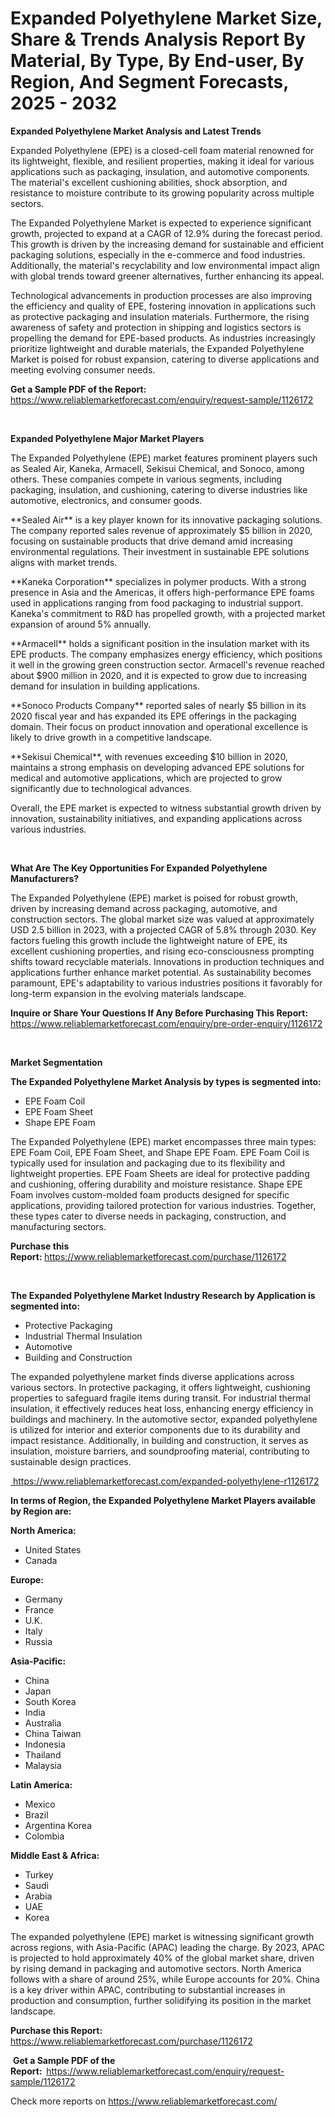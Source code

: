<p><h1>Expanded Polyethylene Market Size, Share & Trends Analysis Report By Material, By Type, By End-user, By Region, And Segment Forecasts, 2025 - 2032</h1></p><p><strong>Expanded Polyethylene Market Analysis and Latest Trends</strong></p>
<p><p>Expanded Polyethylene (EPE) is a closed-cell foam material renowned for its lightweight, flexible, and resilient properties, making it ideal for various applications such as packaging, insulation, and automotive components. The material's excellent cushioning abilities, shock absorption, and resistance to moisture contribute to its growing popularity across multiple sectors.</p><p>The Expanded Polyethylene Market is expected to experience significant growth, projected to expand at a CAGR of 12.9% during the forecast period. This growth is driven by the increasing demand for sustainable and efficient packaging solutions, especially in the e-commerce and food industries. Additionally, the material's recyclability and low environmental impact align with global trends toward greener alternatives, further enhancing its appeal.</p><p>Technological advancements in production processes are also improving the efficiency and quality of EPE, fostering innovation in applications such as protective packaging and insulation materials. Furthermore, the rising awareness of safety and protection in shipping and logistics sectors is propelling the demand for EPE-based products. As industries increasingly prioritize lightweight and durable materials, the Expanded Polyethylene Market is poised for robust expansion, catering to diverse applications and meeting evolving consumer needs.</p></p>
<p><strong>Get a Sample PDF of the Report:&nbsp;</strong> <a href="https://www.reliablemarketforecast.com/enquiry/request-sample/1126172?utm_campaign=2275&utm_medium=2&utm_source=Github&utm_content=ia&utm_term=30012025&utm_id=expanded-polyethylene">https://www.reliablemarketforecast.com/enquiry/request-sample/1126172</a></p>
<p>&nbsp;</p>
<p><strong>Expanded Polyethylene Major Market Players</strong></p>
<p><p>The Expanded Polyethylene (EPE) market features prominent players such as Sealed Air, Kaneka, Armacell, Sekisui Chemical, and Sonoco, among others. These companies compete in various segments, including packaging, insulation, and cushioning, catering to diverse industries like automotive, electronics, and consumer goods.</p><p>**Sealed Air** is a key player known for its innovative packaging solutions. The company reported sales revenue of approximately $5 billion in 2020, focusing on sustainable products that drive demand amid increasing environmental regulations. Their investment in sustainable EPE solutions aligns with market trends.</p><p>**Kaneka Corporation** specializes in polymer products. With a strong presence in Asia and the Americas, it offers high-performance EPE foams used in applications ranging from food packaging to industrial support. Kaneka's commitment to R&D has propelled growth, with a projected market expansion of around 5% annually.</p><p>**Armacell** holds a significant position in the insulation market with its EPE products. The company emphasizes energy efficiency, which positions it well in the growing green construction sector. Armacell's revenue reached about $900 million in 2020, and it is expected to grow due to increasing demand for insulation in building applications.</p><p>**Sonoco Products Company** reported sales of nearly $5 billion in its 2020 fiscal year and has expanded its EPE offerings in the packaging domain. Their focus on product innovation and operational excellence is likely to drive growth in a competitive landscape.</p><p>**Sekisui Chemical**, with revenues exceeding $10 billion in 2020, maintains a strong emphasis on developing advanced EPE solutions for medical and automotive applications, which are projected to grow significantly due to technological advances.</p><p>Overall, the EPE market is expected to witness substantial growth driven by innovation, sustainability initiatives, and expanding applications across various industries.</p></p>
<p>&nbsp;</p>
<p><strong>What Are The Key Opportunities For Expanded Polyethylene Manufacturers?</strong></p>
<p><p>The Expanded Polyethylene (EPE) market is poised for robust growth, driven by increasing demand across packaging, automotive, and construction sectors. The global market size was valued at approximately USD 2.5 billion in 2023, with a projected CAGR of 5.8% through 2030. Key factors fueling this growth include the lightweight nature of EPE, its excellent cushioning properties, and rising eco-consciousness prompting shifts toward recyclable materials. Innovations in production techniques and applications further enhance market potential. As sustainability becomes paramount, EPE's adaptability to various industries positions it favorably for long-term expansion in the evolving materials landscape.</p></p>
<p><strong>Inquire or Share Your Questions If Any Before Purchasing This Report:</strong> <a href="https://www.reliablemarketforecast.com/enquiry/pre-order-enquiry/1126172?utm_campaign=2275&utm_medium=2&utm_source=Github&utm_content=ia&utm_term=30012025&utm_id=expanded-polyethylene">https://www.reliablemarketforecast.com/enquiry/pre-order-enquiry/1126172</a></p>
<p>&nbsp;</p>
<p><strong>Market Segmentation</strong></p>
<p><strong>The Expanded Polyethylene Market Analysis by types is segmented into:</strong></p>
<p><ul><li>EPE Foam Coil</li><li>EPE Foam Sheet</li><li>Shape EPE Foam</li></ul></p>
<p><p>The Expanded Polyethylene (EPE) market encompasses three main types: EPE Foam Coil, EPE Foam Sheet, and Shape EPE Foam. EPE Foam Coil is typically used for insulation and packaging due to its flexibility and lightweight properties. EPE Foam Sheets are ideal for protective padding and cushioning, offering durability and moisture resistance. Shape EPE Foam involves custom-molded foam products designed for specific applications, providing tailored protection for various industries. Together, these types cater to diverse needs in packaging, construction, and manufacturing sectors.</p></p>
<p><strong>Purchase this Report:&nbsp;</strong><a href="https://www.reliablemarketforecast.com/purchase/1126172?utm_campaign=2275&utm_medium=2&utm_source=Github&utm_content=ia&utm_term=30012025&utm_id=expanded-polyethylene">https://www.reliablemarketforecast.com/purchase/1126172</a></p>
<p>&nbsp;</p>
<p><strong>The Expanded Polyethylene Market Industry Research by Application is segmented into:</strong></p>
<p><ul><li>Protective Packaging</li><li>Industrial Thermal Insulation</li><li>Automotive</li><li>Building and Construction</li></ul></p>
<p><p>The expanded polyethylene market finds diverse applications across various sectors. In protective packaging, it offers lightweight, cushioning properties to safeguard fragile items during transit. For industrial thermal insulation, it effectively reduces heat loss, enhancing energy efficiency in buildings and machinery. In the automotive sector, expanded polyethylene is utilized for interior and exterior components due to its durability and impact resistance. Additionally, in building and construction, it serves as insulation, moisture barriers, and soundproofing material, contributing to sustainable design practices.</p></p>
<p><a href="https://www.reliablemarketforecast.com/expanded-polyethylene-r1126172?utm_campaign=2275&utm_medium=2&utm_source=Github&utm_content=ia&utm_term=30012025&utm_id=expanded-polyethylene">&nbsp;https://www.reliablemarketforecast.com/expanded-polyethylene-r1126172</a></p>
<p><strong>In terms of Region, the Expanded Polyethylene Market Players available by Region are:</strong></p>
<p>
    <p> <strong> North America: </strong>
        <ul>
            <li>United States</li>
            <li>Canada</li>
        </ul>
        </p> 
    <p> <strong> Europe: </strong>
        <ul>
            <li>Germany</li>
            <li>France</li>
            <li>U.K.</li>
            <li>Italy</li>
            <li>Russia</li>
        </ul>
        </p> 
    <p> <strong> Asia-Pacific: </strong>
        <ul>
            <li>China</li>
            <li>Japan</li>
            <li>South Korea</li>
            <li>India</li>
            <li>Australia</li>
            <li>China Taiwan</li>
            <li>Indonesia</li>
            <li>Thailand</li>
            <li>Malaysia</li>
        </ul>
        </p> 
    <p> <strong> Latin America: </strong>
        <ul>
            <li>Mexico</li>
            <li>Brazil</li>
            <li>Argentina Korea</li>
            <li>Colombia</li>
        </ul>
        </p> 
    <p> <strong> Middle East & Africa: </strong>
        <ul>
            <li>Turkey</li>
            <li>Saudi</li>
            <li>Arabia</li>
            <li>UAE</li>
            <li>Korea</li>
        </ul>
    </p>
    </p>
<p><p>The expanded polyethylene (EPE) market is witnessing significant growth across regions, with Asia-Pacific (APAC) leading the charge. By 2023, APAC is projected to hold approximately 40% of the global market share, driven by rising demand in packaging and automotive sectors. North America follows with a share of around 25%, while Europe accounts for 20%. China is a key driver within APAC, contributing to substantial increases in production and consumption, further solidifying its position in the market landscape.</p></p>
<p><strong>Purchase this Report: </strong><a href="https://www.reliablemarketforecast.com/purchase/1126172?utm_campaign=2275&utm_medium=2&utm_source=Github&utm_content=ia&utm_term=30012025&utm_id=expanded-polyethylene">https://www.reliablemarketforecast.com/purchase/1126172</a></p>
<p>&nbsp;<strong>Get a Sample PDF of the Report:&nbsp;&nbsp;</strong><a href="https://www.reliablemarketforecast.com/enquiry/request-sample/1126172?utm_campaign=2275&utm_medium=2&utm_source=Github&utm_content=ia&utm_term=30012025&utm_id=expanded-polyethylene">https://www.reliablemarketforecast.com/enquiry/request-sample/1126172</a></p>
<p><strong></strong></p>
<p>Check more reports on <a href="https://www.reliablemarketforecast.com/?utm_campaign=2275&utm_medium=2&utm_source=Github&utm_content=ia&utm_term=30012025&utm_id=expanded-polyethylene">https://www.reliablemarketforecast.com/</a></p>